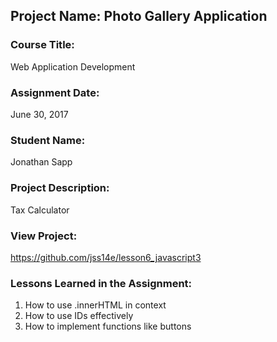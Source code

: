 ## Project Name:  Photo Gallery Application

### Course Title:
Web Application Development

### Assignment Date:  
June 30, 2017

### Student Name:  
Jonathan Sapp

### Project Description:
Tax Calculator

### View Project:
https://github.com/jss14e/lesson6_javascript3

### Lessons Learned in the Assignment:
1. How to use .innerHTML in context 
2. How to use IDs effectively
3. How to implement functions like buttons
